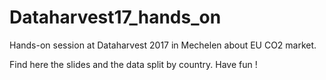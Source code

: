 # Dataharvest17_hands_on
Hands-on session at Dataharvest 2017 in Mechelen about EU CO2 market.

Find here the slides and the data split by country. Have fun !
